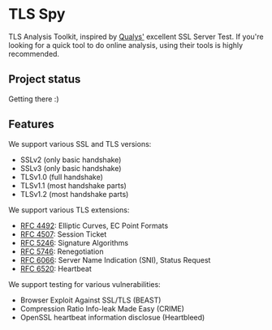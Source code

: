 TLS Spy
=======

TLS Analysis Toolkit, inspired by [Qualys'](https://www.qualys.com/) excellent
SSL Server Test. If you're looking for a quick tool to do online analysis, using
their tools is highly recommended.

Project status
--------------

Getting there :)

Features
--------

We support various SSL and TLS versions:

 * SSLv2 (only basic handshake)
 * SSLv3 (only basic handshake)
 * TLSv1.0 (full handshake)
 * TLSv1.1 (most handshake parts)
 * TLSv1.2 (most handshake parts)

We support various TLS extensions:

 * [RFC 4492][rfc-4492]: Elliptic Curves, EC Point Formats
 * [RFC 4507][rfc-4507]: Session Ticket
 * [RFC 5246][rfc-5246]: Signature Algorithms
 * [RFC 5746][rfc-5746]: Renegotiation
 * [RFC 6066][rfc-6066]: Server Name Indication (SNI), Status Request
 * [RFC 6520][rfc-6520]: Heartbeat

[rfc-4492]: https://tools.ietf.org/html/rfc4492
[rfc-4507]: https://tools.ietf.org/html/rfc4507
[rfc-5246]: https://tools.ietf.org/html/rfc5246
[rfc-5746]: https://tools.ietf.org/html/rfc5746
[rfc-6066]: https://tools.ietf.org/html/rfc6066
[rfc-6520]: https://tools.ietf.org/html/rfc6520

We support testing for various vulnerabilities:

 * Browser Exploit Against SSL/TLS (BEAST)
 * Compression Ratio Info-leak Made Easy (CRIME)
 * OpenSSL heartbeat information disclosue (Heartbleed)
